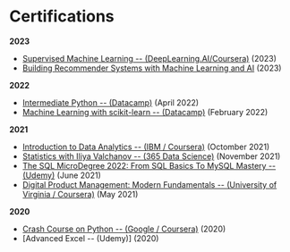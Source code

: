 # Certifications

**2023**
- [Supervised Machine Learning -- (DeepLearning.AI/Coursera)](https://www.coursera.org/account/accomplishments/verify/VT3LUJA9YLYV) (2023)
- [Building Recommender Systems with Machine Learning and AI](https://github.com/kdshreyas/Certifications/blob/master/Certifications/Building%20Recommender%20Systems%20with%20Machine%20Learning%20and%20AI.pdf) (2023)

**2022**
- [Intermediate Python -- (Datacamp)](https://www.datacamp.com/statement-of-accomplishment/course/c53d7058e8412191d167c9bd0d47632e51684420) (April 2022)
- [Machine Learning with scikit-learn -- (Datacamp)](https://www.datacamp.com/statement-of-accomplishment/course/eddc422c9465820829e8a0fcc2e2ed37f0810381) (February 2022)

**2021**
- [Introduction to Data Analytics -- (IBM / Coursera)](https://www.coursera.org/account/accomplishments/verify/RZPWMAVM89SZ) (Octomber 2021)
- [Statistics with Iliya Valchanov -- (365 Data Science)](https://learn.365datascience.com/certificates/CC-E9BD04239A/) (November 2021)
- [The SQL MicroDegree 2022: From SQL Basics To MySQL Mastery -- (Udemy)](https://www.udemy.com/certificate/UC-790ec35a-d151-4e9e-8f90-37f7053c7fe5/) (June 2021)
- [Digital Product Management: Modern Fundamentals -- (University of Virginia / Coursera)](https://www.coursera.org/account/accomplishments/verify/JYM5WKTPH8YC) (May 2021)

**2020**
- [Crash Course on Python -- (Google / Coursera)](https://www.coursera.org/account/accomplishments/verify/MPBK4E7VZMG6) (2020)
- [Advanced Excel -- (Udemy)] (2020)
